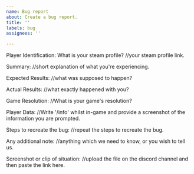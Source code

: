 ```yaml
---
name: Bug report
about: Create a bug report.
title: ''
labels: bug
assignees: ''

---
```


Player Identification:
What is your steam profile?
//your steam profile link.

Summary:
//short explanation of what you're experiencing.

Expected Results:
//what was supposed to happen?

Actual Results:
//what exactly happened with you?

Game Resolution:
//What is your game's resolution?

Player Data:
//Write '/info' whilst in-game and provide a screenshot of the information you are prompted.

Steps to recreate the bug:
//repeat the steps to recreate the bug.

Any additional note:
//anything which we need to know, or you wish to tell us.

Screenshot or clip of situation:
//upload the file on the discord channel and then paste the link here.
